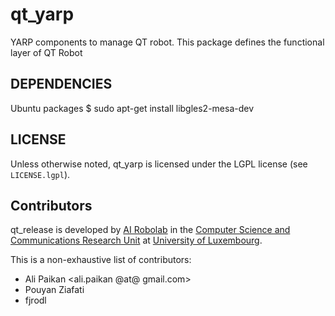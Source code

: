# qt_yarp

YARP components to manage QT robot. This package defines the functional layer of QT Robot 


## DEPENDENCIES 

Ubuntu packages
$ sudo apt-get install libgles2-mesa-dev


## LICENSE

Unless otherwise noted, qt_yarp is licensed under the LGPL license (see `LICENSE.lgpl`).

## Contributors

qt_release is developed by [AI Robolab](https://airobolab.uni.lu) in the [Computer Science and Communications Research Unit](https://wwwen.uni.lu/research/fstc/computer_science_and_communications_research_unit) at [University of Luxembourg](https://wwwen.uni.lu).

This is a non-exhaustive list of contributors:
- Ali Paikan <ali.paikan @at@ gmail.com>
- Pouyan Ziafati 
- fjrodl 

